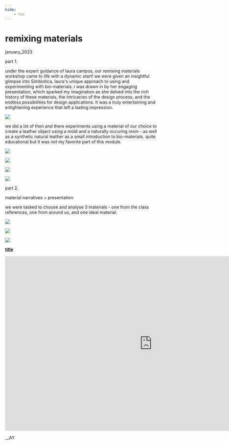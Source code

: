 ```yaml
---
hide:
    - toc
---
```


# remixing materials
january_2023

part 1.

under the expert guidance of laura campos, our remixing materials workshop came to life with a dynamic start! we were given an insightful glimpse into Simbiotica, laura's unique approach to using and experimenting with bio-materials. i was  drawn in by her engaging presentation, which sparked my imagination as she delved into the rich history of these materials, the intricacies of the design process, and the endless possibilities for design applications. It was a truly entertaining and enlightening experience that left a lasting impression.

![](../images/09_RM/Page1.jpg)

we did a lot of then and there experiments using a material of our choice to create a leather object using a mold and a naturally occuring resin - as well as a synthetic natural leather as a small introduction to bio-materials. quite educational but it was not my favorite part of this module.  

![](../images/09_RM/pic1.jpg)

![](../images/09_RM/Page2.jpg)

![](../images/09_RM/Page3.jpg)

![](../images/09_RM/Page4.jpg)

part 2.

material narratives + presentation

we were tasked to choose and analyse 3 materials - one from the class references, one from around us, and one ideal material.

![](../images/09_RM/pic3.jpg)

![](../images/09_RM/pic4.jpg)

![](../images/09_RM/pic5.jpg)


**[title](https://www.canva.com/design/DAFZa8jFXIw/eHFGsIhc5sIJ2mv7PbrpqA/view?utm_content=DAFZa8jFXIw&utm_campaign=designshare&utm_medium=link&utm_source=publishsharelink)**

<iframe src="https://www.canva.com/design/DAFZa8jFXIw/eHFGsIhc5sIJ2mv7PbrpqA/view?utm_content=DAFZa8jFXIw&utm_campaign=designshare&utm_medium=link&utm_source=publishsharelink" frameborder="0" width="960" height="569" allowfullscreen="true" mozallowfullscreen="true" webkitallowfullscreen="true"></iframe>

__AY